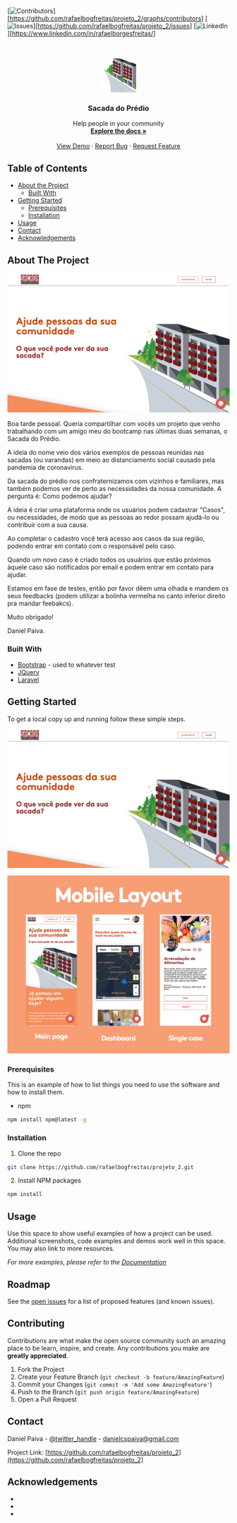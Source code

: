 <!--
*** Thanks for checking out this README Template. If you have a suggestion that would
*** make this better, please fork the repo and create a pull request or simply open
*** an issue with the tag "enhancement".
*** Thanks again! Now go create something AMAZING! :D
***
***
***
*** To avoid retyping too much info. Do a search and replace for the following:
*** rafaelbogfreitas, repo, twitter_handle, email
-->





<!-- PROJECT SHIELDS -->
<!--
*** I'm using markdown "reference style" links for readability.
*** Reference links are enclosed in brackets [ ] instead of parentheses ( ).
*** See the bottom of this document for the declaration of the reference variables
*** for contributors-url, forks-url, etc. This is an optional, concise syntax you may use.
*** https://www.markdownguide.org/basic-syntax/#reference-style-links
-->
[![Contributors][contributors-shield]][https://github.com/rafaelbogfreitas/projeto_2/graphs/contributors]
[![Issues][issues-shield]][https://github.com/rafaelbogfreitas/projeto_2/issues]
[![LinkedIn][linkedin-shield]][https://www.linkedin.com/in/rafaelborgesfreitas/]



<!-- PROJECT LOGO -->
<br />
<p align="center">
  <a href="https://github.com/rafaelbogfreitas/projeto_2">
    <img src="./public/images/sacada.png" alt="Logo" width="80" height="80">
  </a>

  <h3 align="center">Sacada do Prédio</h3>

  <p align="center">
    Help people in your community
    <br />
    <a href="https://github.com/rafaelbogfreitas/projeto_2"><strong>Explore the docs »</strong></a>
    <br />
    <br />
    <a href="https://sacadadopredio.com">View Demo</a>
    ·
    <a href="https://github.com/rafaelbogfreitas/projeto_2/issues">Report Bug</a>
    ·
    <a href="https://github.com/rafaelbogfreitas/projeto_2/issues">Request Feature</a>
  </p>
</p>



<!-- TABLE OF CONTENTS -->
## Table of Contents

* [About the Project](#about-the-project)
  * [Built With](#built-with)
* [Getting Started](#getting-started)
  * [Prerequisites](#prerequisites)
  * [Installation](#installation)
* [Usage](#usage)
* [Contact](#contact)
* [Acknowledgements](#acknowledgements)



<!-- ABOUT THE PROJECT -->
## About The Project

![Product Name Screen Shot](/public/images/readme/Sacada_Main_Page.png)

Boa tarde pessoal. Queria compartilhar com vocês um projeto que venho trabalhando com um amigo meu do bootcamp nas últimas duas semanas, o Sacada do Prédio.

A ideia do nome veio dos vários exemplos de pessoas reunidas nas sacadas (ou varandas) em meio ao distanciamento social causado pela pandemia de coronavirus.

Da sacada do prédio nos confraternizamos com vizinhos e familiares, mas também podemos ver de perto as necessidades da nossa comunidade. A pergunta é: Como podemos ajudar?

A ideia é criar uma plataforma onde os usuários podem cadastrar "Casos", ou necessidades, de modo que as pessoas ao redor possam ajudá-lo ou contribuir com a sua causa.

Ao completar o cadastro você terá acesso aos casos da sua região, podendo entrar em contato com o responsável pelo caso.

Quando um novo caso é criado todos os usuários que estão próximos àquele caso são notificados por email e podem entrar em contato para ajudar.

Estamos em fase de testes, então por favor dêem uma olhada e mandem os seus feedbacks (podem utilizar a bolinha vermelha no canto inferior direito pra mandar feebakcs).

Muito obrigado!

Daniel Paiva.

### Built With

* [Bootstrap](https://getbootstrap.com) - used to whatever test
* [JQuery](https://jquery.com)
* [Laravel](https://laravel.com)



<!-- GETTING STARTED -->
## Getting Started

To get a local copy up and running follow these simple steps.

![Product Name Screen Shot](/public/images/readme/Sacada_Main_Page.png)

![Product Name Screen Shot](public/images/readme/Sacada_Readme_Mobile.png)

### Prerequisites

This is an example of how to list things you need to use the software and how to install them.
* npm
```sh
npm install npm@latest -g
```

### Installation
 
1. Clone the repo
```sh
git clone https://github.com/rafaelbogfreitas/projeto_2.git
```
2. Install NPM packages
```sh
npm install
```



<!-- USAGE EXAMPLES -->
## Usage

Use this space to show useful examples of how a project can be used. Additional screenshots, code examples and demos work well in this space. You may also link to more resources.

_For more examples, please refer to the [Documentation](https://example.com)_



<!-- ROADMAP -->
## Roadmap

See the [open issues](https://github.com/rafaelbogfreitas/projeto_2/issues) for a list of proposed features (and known issues).



<!-- CONTRIBUTING -->
## Contributing

Contributions are what make the open source community such an amazing place to be learn, inspire, and create. Any contributions you make are **greatly appreciated**.

1. Fork the Project
2. Create your Feature Branch (`git checkout -b feature/AmazingFeature`)
3. Commit your Changes (`git commit -m 'Add some AmazingFeature'`)
4. Push to the Branch (`git push origin feature/AmazingFeature`)
5. Open a Pull Request



<!-- CONTACT -->
## Contact

Daniel Paiva - [@twitter_handle](https://twitter.com/danielcspaiva) - danielcspaiva@gmail.com

Project Link: [https://github.com/rafaelbogfreitas/projeto_2](https://github.com/rafaelbogfreitas/projeto_2)



<!-- ACKNOWLEDGEMENTS -->
## Acknowledgements

* []()
* []()
* []()





<!-- MARKDOWN LINKS & IMAGES -->
<!-- https://www.markdownguide.org/basic-syntax/#reference-style-links -->
[contributors-shield]: https://img.shields.io/github/contributors/othneildrew/Best-README-Template.svg?style=flat-square
[contributors-url]: https://github.com/othneildrew/Best-README-Template/graphs/contributors
[forks-shield]: https://img.shields.io/github/forks/othneildrew/Best-README-Template.svg?style=flat-square
[forks-url]: https://github.com/othneildrew/Best-README-Template/network/members
[stars-shield]: https://img.shields.io/github/stars/othneildrew/Best-README-Template.svg?style=flat-square
[stars-url]: https://github.com/othneildrew/Best-README-Template/stargazers
[issues-shield]: https://img.shields.io/github/issues/othneildrew/Best-README-Template.svg?style=flat-square
[issues-url]: https://github.com/othneildrew/Best-README-Template/issues
[license-shield]: https://img.shields.io/github/license/othneildrew/Best-README-Template.svg?style=flat-square
[license-url]: https://github.com/othneildrew/Best-README-Template/blob/master/LICENSE.txt
[linkedin-shield]: https://img.shields.io/badge/-LinkedIn-black.svg?style=flat-square&logo=linkedin&colorB=555
[linkedin-url]: https://linkedin.com/in/othneildrew
[product-screenshot]: images/screenshot.png